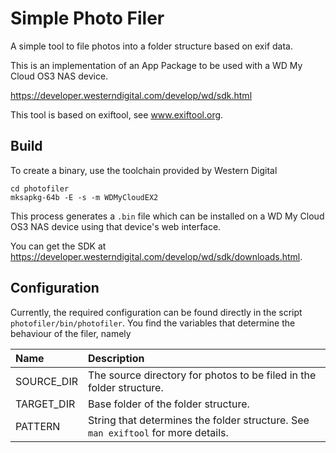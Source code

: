 # Simple Photo Filer
A simple tool to file photos into a folder structure based on exif data.

This is an implementation of an App Package to be used with a WD My Cloud OS3 NAS device.

https://developer.westerndigital.com/develop/wd/sdk.html

This tool is based on exiftool, see www.exiftool.org.

## Build
To create a binary, use the toolchain provided by Western Digital

```
cd photofiler
mksapkg-64b -E -s -m WDMyCloudEX2
```

This process generates a `.bin` file which can be installed on a WD My Cloud OS3 NAS device using 
that device's web interface.

You can get the SDK at https://developer.westerndigital.com/develop/wd/sdk/downloads.html. 

## Configuration

Currently, the required configuration can be found directly in the script `photofiler/bin/photofiler`.
You find the variables that determine the behaviour of the filer, namely

| Name       | Description                                                                       |
|:-----------|:----------------------------------------------------------------------------------|
| SOURCE_DIR | The source directory for photos to be filed in the folder structure.              |
| TARGET_DIR | Base folder of the folder structure.                                              |
| PATTERN    | String that determines the folder structure. See `man exiftool` for more details. |
